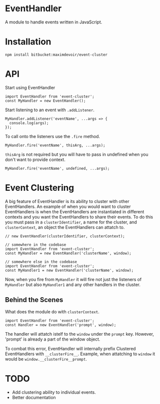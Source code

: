 # EventHandler

A module to handle events written in JavaScript.

# Installation
```
npm install bitbucket:maximdevoir/event-cluster
```

# API

Start using EventHandler

```
import EventHandler from 'event-cluster';
const MyHandler = new EventHandler();
```

Start listening to an event with `.addListener`.
```
MyHandler.addListener('eventName', ...args => {
  console.log(args);
});
```

To call onto the listeners use the `.fire` method.
```
MyHandler.fire('eventName', thisArg, ...args);
```

`thisArg` is not required but you will have to pass in undefined when you don't want to provide context.
```
MyHandler.fire('eventName', undefined, ...args);
```


# Event Clustering
A big feature of EventHandler is its ability to cluster with other EventHandlers.
An example of when you would want to cluster EventHandlers is when the EventHandlers are instantiated in different contexts and you want the EventHandlers to share their events.
To do this you must pass in a `clusterIdentifier`, a name for the cluster, and `clusterContext`, an object the EventHandlers can attatch to.
```
// new EventHandler(clusterIdentifier, clusterContext);

// somewhere in the codebase
import EventHandler from 'event-cluster';
const MyHandler = new EventHandler('clusterName', window);

// somewhere else in the codebase
import EventHandler from 'event-cluster';
const MyHandler1 = new EventHandler('clusterName', window);

```

Now, when you fire from `MyHandler` it will fire not just the listeners of `MyHandler` but also `MyHandler1` and any other handlers in the cluster.

## Behind the Scenes
What does the module do with `clusterContext`.
```
import EventHandler from 'event-cluster';
const Handler = new EventHandler('prompt', window);
```

The handler will attatch istelf to the `window` under the `prompt` key. However, 'prompt' is already a part of the window object.

To combat this error, EventHandler will internally prefix Clustered EventHandlers with `__clusterFire__`. Example, when attatching to `window` it would be `window.__clusterFire__prompt`.

# TODO
* Add clustering ability to individual events.
* Better documentation

